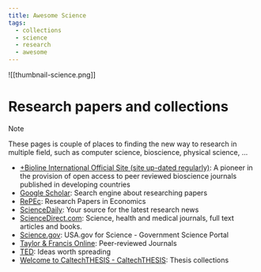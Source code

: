 ```yaml
---
title: Awesome Science
tags:
  - collections
  - science
  - research
  - awesome
---
```


![[thumbnail-science.png]]
# Research papers and collections

>[!note]
>These pages is couple of places to finding the new way to research in multiple field, such as computer science, bioscience, physical science, ...

- [+Bioline International Official Site (site up-dated regularly)](http://www.bioline.org.br): A pioneer in the provision of open access to peer reviewed bioscience journals published in developing countries
- [Google Scholar](https://scholar.google.com/): Search engine about researching papers
- [RePEc](http://repec.org): Research Papers in Economics
- [ScienceDaily](https://www.sciencedaily.com/): Your source for the latest research news
- [ScienceDirect.com](https://www.sciencedirect.com/):  Science, health and medical journals, full text articles and books.
- [Science.gov](https://www.science.gov/):  USA.gov for Science - Government Science Portal
- [Taylor & Francis Online](https://www.tandfonline.com/): Peer-reviewed Journals
- [TED](https://www.ted.com/): Ideas worth spreading
- [Welcome to CaltechTHESIS - CaltechTHESIS](https://thesis.library.caltech.edu/cgi/search/simple): Thesis collections
